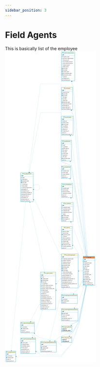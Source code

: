 ```yaml
---
sidebar_position: 3
---
```


# Field Agents

This is basically list of the employee
![alt text](<../../../../../../../../../static/img/prismaenterprise - jhi_user.png>)
